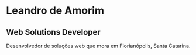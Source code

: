 # Leandro de Amorim
## Web Solutions Developer
Desenvolvedor de soluções web que mora em Florianópolis, Santa Catarina.
